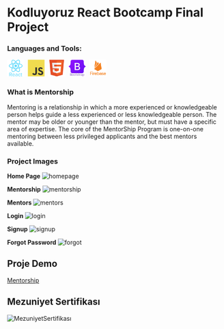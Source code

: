 # Kodluyoruz React Bootcamp Final Project 

<h3 align="left">Languages and Tools:</h3>
<div>
  <img src="https://github.com/devicons/devicon/blob/master/icons/react/react-original-wordmark.svg" title="React" alt="React" width="40" height="40"/>&nbsp;
  <img src="https://github.com/devicons/devicon/blob/master/icons/javascript/javascript-original.svg" title="JavaScript" alt="JavaScript" width="40" height="40"/>&nbsp;
  <img src="https://github.com/devicons/devicon/blob/master/icons/html5/html5-original.svg" title="HTML5" alt="HTML" width="40" height="40"/>&nbsp;
  <img src="https://github.com/devicons/devicon/blob/master/icons/bootstrap/bootstrap-original-wordmark.svg"  title="Bootstrap" alt="Bootstrap" width="40" height="40"/>&nbsp;
  <img src="https://github.com/devicons/devicon/blob/master/icons/firebase/firebase-plain-wordmark.svg"  title="Firebase" alt="Firebase" width="40" height="40"/>&nbsp;
</div>

### What is Mentorship 
Mentoring is a relationship in which a more experienced or knowledgeable person helps guide a less experienced or less knowledgeable person. The mentor may be older or younger than the mentor, but must have a specific area of expertise. The core of the MentorShip Program is one-on-one mentoring between less privileged applicants and the best mentors available.

### Project Images
**Home Page**
![homepage](https://user-images.githubusercontent.com/70768778/202007445-668467d5-8a87-46ac-b65c-15dda3d45300.PNG)

**Mentorship**
![mentorship](https://user-images.githubusercontent.com/70768778/202007473-c3d6fd12-c0d4-4af5-bff6-a3a81760a10f.PNG)

**Mentors**
![mentors](https://user-images.githubusercontent.com/70768778/202007490-10b0935d-97b6-47e6-b025-4631fb51e050.PNG)

**Login**
![login](https://user-images.githubusercontent.com/70768778/202007516-1e9cc31c-7a5a-4cbe-9ebe-8201773bd79b.PNG)

**Signup**
![signup](https://user-images.githubusercontent.com/70768778/202007544-933d616a-930d-468b-95ad-8b9379c0e21f.PNG)

**Forgot Password**
![forgot](https://user-images.githubusercontent.com/70768778/202008014-c48f3809-d447-4c2b-a0d2-101b74d6b85f.PNG)




## Proje Demo 
[Mentorship](https://kodluyoruz-mentorship.netlify.app/)

## Mezuniyet Sertifikası
![MezuniyetSertifikası](https://user-images.githubusercontent.com/70768778/204865283-177a5b0a-3b8f-4c65-bf95-90d4244c1acc.png)

